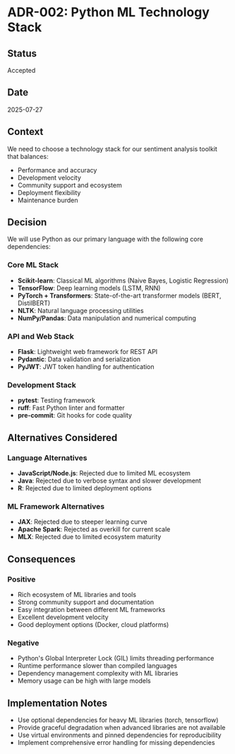 # ADR-002: Python ML Technology Stack

## Status
Accepted

## Date
2025-07-27

## Context
We need to choose a technology stack for our sentiment analysis toolkit that balances:
- Performance and accuracy
- Development velocity
- Community support and ecosystem
- Deployment flexibility
- Maintenance burden

## Decision
We will use Python as our primary language with the following core dependencies:

### Core ML Stack
- **Scikit-learn**: Classical ML algorithms (Naive Bayes, Logistic Regression)
- **TensorFlow**: Deep learning models (LSTM, RNN)
- **PyTorch + Transformers**: State-of-the-art transformer models (BERT, DistilBERT)
- **NLTK**: Natural language processing utilities
- **NumPy/Pandas**: Data manipulation and numerical computing

### API and Web Stack
- **Flask**: Lightweight web framework for REST API
- **Pydantic**: Data validation and serialization
- **PyJWT**: JWT token handling for authentication

### Development Stack
- **pytest**: Testing framework
- **ruff**: Fast Python linter and formatter
- **pre-commit**: Git hooks for code quality

## Alternatives Considered

### Language Alternatives
- **JavaScript/Node.js**: Rejected due to limited ML ecosystem
- **Java**: Rejected due to verbose syntax and slower development
- **R**: Rejected due to limited deployment options

### ML Framework Alternatives
- **JAX**: Rejected due to steeper learning curve
- **Apache Spark**: Rejected as overkill for current scale
- **MLX**: Rejected due to limited ecosystem maturity

## Consequences

### Positive
- Rich ecosystem of ML libraries and tools
- Strong community support and documentation
- Easy integration between different ML frameworks
- Excellent development velocity
- Good deployment options (Docker, cloud platforms)

### Negative
- Python's Global Interpreter Lock (GIL) limits threading performance
- Runtime performance slower than compiled languages
- Dependency management complexity with ML libraries
- Memory usage can be high with large models

## Implementation Notes
- Use optional dependencies for heavy ML libraries (torch, tensorflow)
- Provide graceful degradation when advanced libraries are not available
- Use virtual environments and pinned dependencies for reproducibility
- Implement comprehensive error handling for missing dependencies